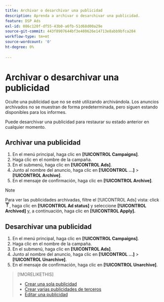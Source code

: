 ```yaml
---
title: Archivar o desarchivar una publicidad
description: Aprenda a archivar o desarchivar una publicidad.
feature: DSP Ads
exl-id: 086c120f-df55-43b0-a6fb-51d68d00a29e
source-git-commit: 443f8907644bf3e480626e14713e8abb9bfca284
workflow-type: tm+mt
source-wordcount: '0'
ht-degree: 0%

---
```


# Archivar o desarchivar una publicidad

Oculte una publicidad que no se esté utilizando archivándola. Los anuncios archivados no se muestran de forma predeterminada, pero siguen estando disponibles para los informes.

Puede desarchivar una publicidad para restaurar su estado anterior en cualquier momento.

## Archivar una publicidad

1. En el menú principal, haga clic en **[!UICONTROL Campaigns]**.
1. Haga clic en el nombre de la campaña.
1. En el submenú, haga clic en **[!UICONTROL Ads]**.
1. Junto al nombre del anuncio, haga clic en  **[!UICONTROL ...]** > **[!UICONTROL Archive]**.
1. En el mensaje de confirmación, haga clic en **[!UICONTROL Archive]**.

>[!NOTE]
>
>Para ver las publicidades archivadas, filtre el [!UICONTROL Ads] vista: click ![[!UICONTROL Filter] botón](/help/dsp/assets/filter.png), haga clic en **[!UICONTROL Ad status]** y seleccione **[!UICONTROL Archived]** y, a continuación, haga clic en **[!UICONTROL Apply].**

## Desarchivar una publicidad

1. En el menú principal, haga clic en **[!UICONTROL Campaigns]**.
1. Haga clic en el nombre de la campaña.
1. En el submenú, haga clic en **[!UICONTROL Ads]**.
1. Junto al nombre del anuncio, haga clic en  **[!UICONTROL ...]** > **[!UICONTROL Unarchive]**.
1. En el mensaje de confirmación, haga clic en **[!UICONTROL Unarchive]**.

>[!MORELIKETHIS]
>
>* [Crear una sola publicidad](ad-create.md)
>* [Crear varias publicidades de terceros](ad-create-multiple.md)
>* [Editar una publicidad](ad-edit.md)

